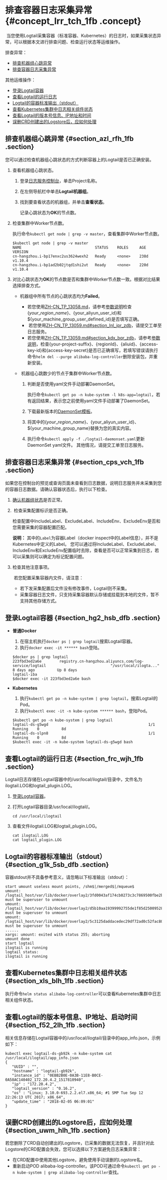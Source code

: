 # 排查容器日志采集异常 {#concept_lrr_tch_1fb .concept}

 当您使用Logtail采集容器（标准容器、Kubernetes）的日志时，如果采集状态异常，可以根据本文进行排查问题、检查运行状态等运维操作。

排查异常：

-   [排查机器组心跳异常](#)
-   [排查容器日志采集异常](#)

其他运维操作：

-   [登录Logtail容器](#)
-   [查看Logtail的运行日志](#)
-   [Logtail的容器标准输出（stdout）](#)
-   [查看Kubernetes集群中日志相关组件状态](#)
-   [查看Logtail的版本号信息、IP地址和时间](#)
-   [误删CRD创建出的Logstore后，应如何处理](#)

## 排查机器组心跳异常 {#section_azl_rfh_1fb .section}

您可以通过检查机器组心跳状态的方式判断容器上的Logtail是否已正确安装。

1.  查看机器组心跳状态。
    1.  登录[日志服务控制台](https://sls.console.aliyun.com)，单击Project名称。
    2.  在左侧导航栏中单击**Logtail机器组**。
    3.  找到要查看状态的机器组，并单击**查看状态**。

        记录心跳状态为**OK**的节点数。

2.  检查集群中Worker节点数。

    执行命令`kubectl get node | grep -v master`，查看集群中Worker节点数。

    ```
    $kubectl get node | grep -v master
    NAME                                 STATUS    ROLES     AGE       VERSION
    cn-hangzhou.i-bp17enxc2us3624wexh2   Ready     <none>    238d      v1.10.4
    cn-hangzhou.i-bp1ad2b02jtqd1shi2ut   Ready     <none>    220d      v1.10.4
    ```

3.  对比心跳状态为**OK**的节点数是否和集群中Worker节点数一致。根据对比结果选择排查方式。
    -   机器组中所有节点的心跳状态均为**Failed**。
        -   若您使用[ZH-CN\_TP\_13058.md](cn.zh-CN/数据采集/Logtail采集/容器日志采集/标准Docker日志采集流程.md)，请参考[参数说明](cn.zh-CN/数据采集/Logtail采集/容器日志采集/标准Docker日志采集流程.md#table_ass_yfq_pdb)检查$\{your\_region\_name\}、$\{your\_aliyun\_user\_id\}和$\{your\_machine\_group\_user\_defined\_id\}是否填写正确。
        -    若您使用[ZH-CN\_TP\_13059.md\#section\_lnl\_jpr\_zdb](cn.zh-CN/数据采集/Logtail采集/容器日志采集/Kubernetes日志采集流程.md#section_lnl_jpr_zdb)，请提交工单至日志服务。
        -   若您使用[ZH-CN\_TP\_13059.md\#section\_kdx\_bqr\_zdb](cn.zh-CN/数据采集/Logtail采集/容器日志采集/Kubernetes日志采集流程.md#section_kdx_bqr_zdb)，请参考[参数说明](cn.zh-CN/数据采集/Logtail采集/容器日志采集/Kubernetes日志采集流程.md#section_kdx_bqr_zdb)，检查\{your-project-suffix\}、\{regionId\}、\{aliuid\}、\{access-key-id\}和\{access-key-secret\}是否已正确填写，若填写错误请执行命令`helm del --purge alibaba-log-controller`删除安装包，并重新安装。
    -    机器组心跳数少的节点于集群中Worker节点数。

        1.  判断是否使用yaml文件手动部署DaemonSet。

            执行命令`kubectl get po -n kube-system -l k8s-app=logtail`，若有返回结果，表示您之前使用yaml文件手动部署了DaemonSet。

        2.  下载最新版本的[DaemonSet模板](http://logtail-release.oss-cn-hangzhou.aliyuncs.com/docker/k8s/logtail-daemonset.yaml)。
        3.  将其中的$\{your\_region\_name\}、$\{your\_aliyun\_user\_id\}、$\{your\_machine\_group\_name\}替换为您的真实内容。
        4.  执行命令`kubectl apply -f ./logtail-daemonset.yaml`更新DaemonSet yaml文件。
        其他情况，请提交工单至日志服务。


## 排查容器日志采集异常 {#section_cps_vch_1fb .section}

如果您在控制台的预览或查询页面未查看到日志数据，说明日志服务并未采集到您的容器日志数据。请确认容器状态后，执行以下检查。

1.  [确认机器组状态](#)是否正常。
2.   检查采集配置标识是否正确。

    检查配置中IncludeLabel、ExcludeLabel、IncludeEnv、ExcludeEnv是否和您需要采集的容器配置匹配。

    **说明：** 其中的`Label`为容器Label（docker inspect中的Label信息），并不是Kubernetes中定义的Label。 您可以通过将IncludeLabel、ExcludeLabel、IncludeEnv和ExcludeEnv配置临时去除，查看是否可以正常采集到日志，若可以采集则可以确定为标记配置问题。

3.  检查其他注意事项。

     若您配置采集容器内文件，请注意：

    -   若下发采集配置后文件没有修改事件，Logtail则不采集。
    -   采集容器日志文件，只支持采集容器默认存储或挂载到本地的文件，暂不支持其他存储方式。

## 登录Logtail容器 {#section_hg2_hsb_dfb .section}

-   **普通Docker**

    1.  在宿主机执行`docker ps | grep logtail`搜索Logtail容器。
    2.  执行`docker exec -it ****** bash`登陆。
    ```
    $docker ps | grep logtail
    223fbd3ed2a6e        registry.cn-hangzhou.aliyuncs.com/log-service/logtail                             "/usr/local/ilogta..."   8 days ago          Up 8 days                               logtail-iba
    $docker exec -it 223fbd3ed2a6e bash
    ```

-   **Kubernetes**

    1.  执行`kubectl get po -n kube-system | grep logtail`，搜索Logtail的Pod。
    2.  执行`kubectl exec -it -n kube-system ****** bash`，登陆Pod。
    ```
    $kubectl get po -n kube-system | grep logtail
    logtail-ds-g5wgd                                             1/1       Running    0          8d
    logtail-ds-slpn8                                             1/1       Running    0          8d
    $kubectl exec -it -n kube-system logtail-ds-g5wgd bash
    ```


## 查看Logtail的运行日志 {#section_frc_wjh_1fb .section}

Logtail日志存储在Logtail容器中的/usr/local/ilogtail/目录中，文件名为ilogtail.LOG和logtail\_plugin.LOG。

1.  [登录Logtail容器](#)。
2.  打开Logtail容器目录/usr/local/ilogtail/。

    ```
    cd /usr/local/ilogtail
    ```

3.  查看文件ilogtail.LOG和logtail\_plugin.LOG。

    ```
    cat ilogtail.LOG
    cat logtail_plugin.LOG
    ```


## Logtail的容器标准输出（stdout） {#section_g1k_5sb_dfb .section}

容器stdout并不具备参考意义，请忽略以下标准输出（stdout）：

```
start umount useless mount points, /shm$|/merged$|/mqueue$
umount: /logtail_host/var/lib/docker/overlay2/3fd0043af174cb0273c3c7869500fbe2bdb95d13b1e110172ef57fe840c82155/merged: must be superuser to unmount
umount: /logtail_host/var/lib/docker/overlay2/d5b10aa19399992755de1f85d25009528daa749c1bf8c16edff44beab6e69718/merged: must be superuser to unmount
umount: /logtail_host/var/lib/docker/overlay2/5c3125daddacedec29df72ad0c52fac800cd56c6e880dc4e8a640b1e16c22dbe/merged: must be superuser to unmount
......
xargs: umount: exited with status 255; aborting
umount done
start logtail
ilogtail is running
logtail status:
ilogtail is running
```

## 查看Kubernetes集群中日志相关组件状态 {#section_xls_blh_1fb .section}

执行命令`helm status alibaba-log-controller`可以查看Kubernetes集群中日志相关组件状态。

## 查看Logtail的版本号信息、IP地址、启动时间 {#section_f52_2lh_1fb .section}

相关信息存储在Logtail容器中的/usr/local/ilogtail/目录中的app\_info.json，示例如下：

```
kubectl exec logtail-ds-gb92k -n kube-system cat /usr/local/ilogtail/app_info.json
{
   "UUID" : "",
   "hostname" : "logtail-gb92k",
   "instance_id" : "0EBB2B0E-0A3B-11E8-B0CE-0A58AC140402_172.20.4.2_1517810940",
   "ip" : "172.20.4.2",
   "logtail_version" : "0.16.2",
   "os" : "Linux; 3.10.0-693.2.2.el7.x86_64; #1 SMP Tue Sep 12 22:26:13 UTC 2017; x86_64",
   "update_time" : "2018-02-05 06:09:01"
}
```

## 误删CRD创建出的Logstore后，应如何处理 {#section_uwm_hlh_1fb .section}

若您删除了CRD自动创建出的Logstore，已采集的数据无法恢复，并且针对此Logstore的CRD配置会失效，您可以选择以下方案避免日志采集异常：

-   在CRD配置中使用其他Logstore，避免使用手动误删的Logstore名。
-   重新启动POD alibaba-log-controller。该POD可通过命令`kubectl get po -n kube-system | grep alibaba-log-controller`查找。

